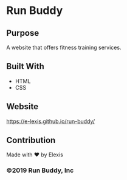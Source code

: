 # Run Buddy

## Purpose
A website that offers fitness training services.

## Built With
* HTML
* CSS

## Website
https://e-lexis.github.io/run-buddy/

## Contribution
Made with ❤️ by Elexis

### ©️2019 Run Buddy, Inc 
